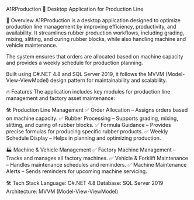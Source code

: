 A1RProduction
🚀 Desktop Application for Production Line

📌 Overview
A1RProduction is a desktop application designed to optimize production line management by improving efficiency, productivity, and availability. It streamlines rubber production workflows, including grading, mixing, slitting, and curing rubber blocks, while also handling machine and vehicle maintenance.

The system ensures that orders are allocated based on machine capacity and provides a weekly schedule for production planning.

Built using C#.NET 4.8 and SQL Server 2019, it follows the MVVM (Model-View-ViewModel) design pattern for maintainability and scalability.

🔥 Features
The application includes key modules for production line management and factory asset maintenance:

🛠 Production Line Management
✅ Order Allocation – Assigns orders based on machine capacity.
✅ Rubber Processing – Supports grading, mixing, slitting, and curing of rubber blocks.
✅ Formula Guidance – Provides precise formulas for producing specific rubber products.
✅ Weekly Schedule Display – Helps in planning and optimizing production.

🏭 Machine & Vehicle Management
✅ Factory Machine Management – Tracks and manages all factory machines.
✅ Vehicle & Forklift Maintenance – Handles maintenance schedules and reminders.
✅ Machine Maintenance Alerts – Sends reminders for upcoming machine servicing.

🛠 Tech Stack
Language: C#.NET 4.8
Database: SQL Server 2019
Architecture: MVVM (Model-View-ViewModel)
